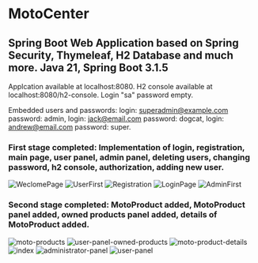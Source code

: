 # MotoCenter
## Spring Boot Web Application based on Spring Security, Thymeleaf, H2 Database and much more. Java 21, Spring Boot 3.1.5

Applcation available at localhost:8080.
H2 console available at localhost:8080/h2-console. Login "sa" password empty.

Embedded users and passwords: 
login: superadmin@example.com password: admin,
login: jack@email.com password: dogcat,
login: andrew@email.com password: super.

### First stage completed: Implementation of login, registration, main page, user panel, admin panel, deleting users, changing password, h2 console, authorization, adding new user.

![WeclomePage](https://github.com/piko29/MotoCenter/assets/124073777/0252ecb3-d085-447b-bbbd-b6aa7489c6cf)  ![UserFirst](https://github.com/piko29/MotoCenter/assets/124073777/7400813e-293d-40f0-aeb2-231dfc6a4544)
![Registration](https://github.com/piko29/MotoCenter/assets/124073777/680b06ac-4b5d-4300-b91e-9905be58dad1)  ![LoginPage](https://github.com/piko29/MotoCenter/assets/124073777/85a901d4-ab7b-432e-a7a4-21a6a3adeb2e)
![AdminFirst](https://github.com/piko29/MotoCenter/assets/124073777/f6b8aee0-b798-4ea0-91c5-89f9f997c1a0)

### Second stage completed: MotoProduct added, MotoProduct panel added, owned products panel added, details of MotoProduct added.

![moto-products](https://github.com/piko29/MotoCenter/assets/124073777/b9766d77-257d-48bf-821f-426e99ed0507)   ![user-panel-owned-products](https://github.com/piko29/MotoCenter/assets/124073777/281ada7f-5ae2-4cfa-a912-e759fd0c8dbc)
![moto-product-details](https://github.com/piko29/MotoCenter/assets/124073777/557c8c7f-d7c4-479f-8db4-39eb483d806f)  ![index](https://github.com/piko29/MotoCenter/assets/124073777/f7e82236-913f-4832-a7af-464d03c07b1b)
![administrator-panel](https://github.com/piko29/MotoCenter/assets/124073777/30e656d6-24bc-4f6b-aa9d-cdf8d9521722)    ![user-panel](https://github.com/piko29/MotoCenter/assets/124073777/d9da8b49-dd98-402e-a221-0cfd520d84f5) 
 

